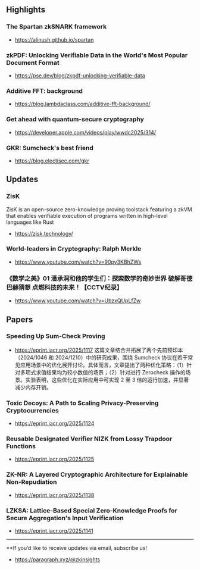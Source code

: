 ## Highlights
### The Spartan zkSNARK framework
- <https://alinush.github.io/spartan>

### zkPDF: Unlocking Verifiable Data in the World's Most Popular Document Format
- <https://pse.dev/blog/zkpdf-unlocking-verifiable-data>

### Additive FFT: background
- <https://blog.lambdaclass.com/additive-fft-background/>
### Get ahead with quantum-secure cryptography
- <https://developer.apple.com/videos/play/wwdc2025/314/>
### GKR: Sumcheck's best friend
- <https://blog.electisec.com/gkr>

## Updates
### ZisK
ZisK is an open-source zero-knowledge proving toolstack featuring a zkVM that enables verifiable execution of programs written in high-level languages like Rust
- <https://zisk.technology/>
### World-leaders in Cryptography: Ralph Merkle
- <https://www.youtube.com/watch?v=90py3KBhZWs>
### 《数学之美》01 潘承洞和他的学生们：探索数学的奇妙世界 破解哥德巴赫猜想 点燃科技的未来！【CCTV纪录】
- <https://www.youtube.com/watch?v=UbzxQUpLfZw>

## Papers
### Speeding Up Sum-Check Proving
- <https://eprint.iacr.org/2025/1117>
这篇文章结合并拓展了两个先前预印本（2024/1046 和 2024/1210）中的研究成果，围绕 Sumcheck 协议在若干常见应用场景中的优化展开讨论。具体而言，文章提出了两种优化策略：（1）针对多项式求值结果均为较小数值的场景；（2）针对进行 Zerocheck 操作的场景。实验表明，这些优化在实际应用中可实现 2 至 3 倍的运行加速，并显著减少内存开销。

### Toxic Decoys: A Path to Scaling Privacy-Preserving Cryptocurrencies
- <https://eprint.iacr.org/2025/1124>
### Reusable Designated Verifier NIZK from Lossy Trapdoor Functions
- <https://eprint.iacr.org/2025/1125>
### ZK-NR: A Layered Cryptographic Architecture for Explainable Non-Repudiation
- <https://eprint.iacr.org/2025/1138>
### LZKSA: Lattice-Based Special Zero-Knowledge Proofs for Secure Aggregation's Input Verification
- <https://eprint.iacr.org/2025/1141>

---
**If you’d like to receive updates via email, subscribe us!

- <https://paragraph.xyz/@zkinsights>
